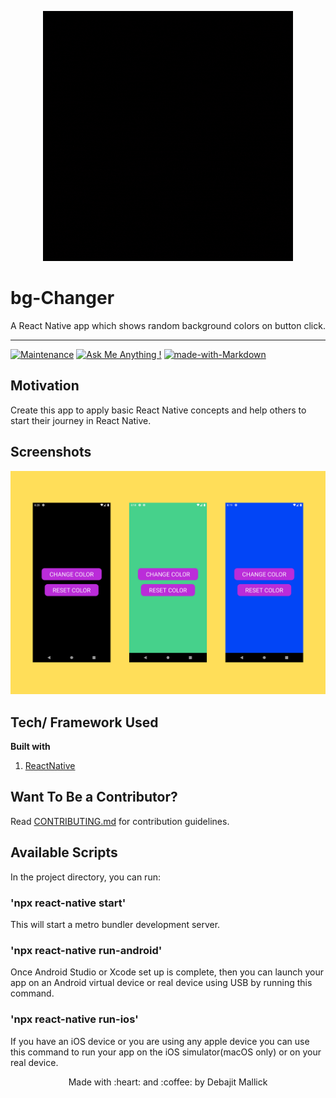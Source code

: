 <p align="center">
  <img style="border-width: 0" width="400" height="400" src="./assets/logo.gif" alt="Todo App logo">
</p>

# bg-Changer

A React Native app which shows random background colors on button click.

---

[![Maintenance](https://img.shields.io/badge/Maintained%3F-yes-green.svg)](https://github.com/debajit13/bg-Changer/graphs/commit-activity) [![Ask Me Anything !](https://img.shields.io/badge/Ask%20me-anything-1abc9c.svg)](https://github.com/debajit13/bg-Changer/issues) [![made-with-Markdown](https://img.shields.io/badge/Made%20with-Markdown-1f425f.svg)](http://commonmark.org)

## Motivation

Create this app to apply basic React Native concepts and help others to start their journey in React Native.

## Screenshots

<img src="assets/screenshot.png">

## Tech/ Framework Used

**Built with**

1. [ReactNative](https://reactjs.org/)

## Want To Be a Contributor?

Read [CONTRIBUTING.md](./CONTRIBUTING.md) for contribution guidelines.

## Available Scripts

In the project directory, you can run:

### 'npx react-native start'

This will start a metro bundler development server.

### 'npx react-native run-android'

Once Android Studio or Xcode set up is complete, then you can launch your app on an Android virtual device or real device using USB by running this command.

### 'npx react-native run-ios'

If you have an iOS device or you are using any apple device you can use this command to run your app on the iOS simulator(macOS only) or on your real device.

<p align="center">Made with :heart: and :coffee: by Debajit Mallick</p>
